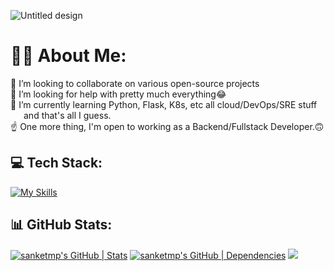 ![Untitled design](https://github.com/sanketmp/sanketmp/assets/68698332/151b77c7-b173-48f5-a3c7-9be95ec3f95a)

# 👨‍💻 About Me:
👯 I’m looking to collaborate on various open-source projects<br>
🤝 I’m looking for help with pretty much everything😂<br>
🌱 I’m currently learning Python, Flask, K8s, etc all cloud/DevOps/SRE stuff<br>&emsp;&ensp;and that's all I guess.<br>
☝ One more thing, I'm open to working as a Backend/Fullstack Developer.🙃



## 💻 Tech Stack:

[![My Skills](https://skillicons.dev/icons?i=ai,css,docker,express,fastapi,firebase,flask,git,github,html,js,kafka,kubernetes,linux,materialui,mongodb,netlify,nodejs,prometheus,react,redux,styledcomponents,terraform,vercel,vite)]()


## 📊 GitHub Stats:

[![sanketmp's GitHub | Stats](https://stats.quine.sh/sanketmp/github?theme=light)](https://quine.sh?utm_source=widgets&utm_campaign=sanketmp)
[![sanketmp's GitHub | Dependencies](https://stats.quine.sh/sanketmp/dependencies?theme=light)](https://quine.sh?utm_source=widgets&utm_campaign=sanketmp)
![](https://user-images.githubusercontent.com/73097560/115834477-dbab4500-a447-11eb-908a-139a6edaec5c.gif)



